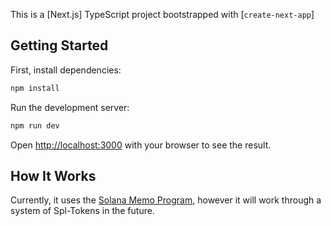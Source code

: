 This is a [Next.js] TypeScript project bootstrapped with [`create-next-app`]

## Getting Started

First, install dependencies:
```bash
npm install
```

Run the development server:
```bash
npm run dev
```

Open [http://localhost:3000](http://localhost:3000) with your browser to see the result.


## How It Works

Currently, it uses the [Solana Memo Program](https://spl.solana.com/memo), however it will work through a system of Spl-Tokens in the future. 
